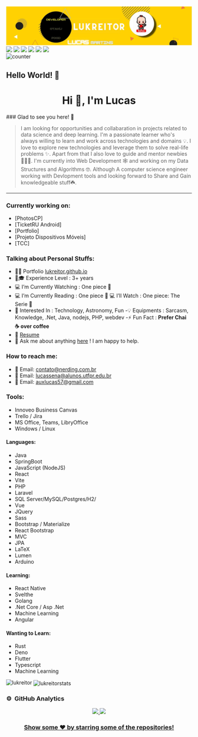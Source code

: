 ![banner](https://raw.githubusercontent.com/lukreitor/lukreitor/master/PicsArt_07-21-08.59.54.jpg)
[<img src="https://img.shields.io/badge/twitter-%231DA1F2.svg?&style=for-the-badge&logo=twitter&logoColor=white" />](https://twitter.com/lukreitor) 
[<img src="https://img.shields.io/badge/linkedin-%230077B5.svg?&style=for-the-badge&logo=linkedin&logoColor=white" />](https://www.linkedin.com/in/lucasmartins-2001-2018/) 
[<img src = "https://img.shields.io/badge/instagram-%23E4405F.svg?&style=for-the-badge&logo=instagram&logoColor=white">](https://www.instagram.com/lucas15_m.s/) 
[<img src = "https://img.shields.io/badge/telegram-%233498DB.svg?&style=for-the-badge&logo=telegram&logoColor=white">](https://t.me/lukreitor/) 
[<img src = "https://img.shields.io/badge/facebook-%231877F2.svg?&style=for-the-badge&logo=facebook&logoColor=white">](https://www.facebook.com/profile.php?id=100008448453915) 
[<img src="https://img.shields.io/badge/DEV.TO-%230A0A0A.svg?&style=for-the-badge&logo=dev-dot-to&logoColor=white" />](https://dev.to/username)  
![counter](https://komarev.com/ghpvc/?username=ptprashanttripathi&style=flat-square)

## Hello World! 👋

<!--
**lukreitor/lukreitor** is a ✨ _special_ ✨ repository because its `README.md` (this file) appears on your GitHub profile.

Here are some ideas to get you started:

- 🔭 I’m currently working on ...
- 🌱 I’m currently learning ...
- 👯 I’m looking to collaborate on ...
- 🤔 I’m looking for help with ...
- 💬 Ask me about ...
- 📫 How to reach me: ...
- 😄 Pronouns: ...
- ⚡ Fun fact: ...
-->

<h1 align="center">Hi 👋, I'm Lucas</h1>
### Glad to see you here! 🤩 &nbsp; 

>I am looking for opportunities and collabaration in projects related to data science and deep learning. I'm a passionate learner who's always willing to learn and work across technologies and domains 💡. I love to explore new technologies and leverage them to solve real-life problems ✨. Apart from that I also love to guide and mentor newbies 👨🏻‍💻. I'm currently into Web Development 🕸️ and working on my Data Structures and Algorithms 🤓. Although A computer science engineer working with Devlopment tools and looking forward to Share and Gain knowledgeable stuff☘️.



---

### Currently working on:
- [PhotosCP]
- [TicketRU Android]
- [Portfolio]
- [Projeto Dispositivos Móveis]
- [TCC]

### Talking about Personal Stuffs:

- 👨‍💻 Portfolio  [lukreitor.github.io](https://lukreitor.github.io)
- 👨🎓 Experience Level : 3+ years
- 💻 I’m Currently Watching : One piece 🚀
-  💻 I’m Currently Reading : One piece 🚀
 💻 I’ll Watch : One piece: The Serie 🚀
- 🧩 Interested In : Technology, Astronomy, Fun
-💡 Equipments : Sarcasm, Knowledge, .Net, Java, nodejs, PHP, webdev
-⚡ Fun Fact : **Prefer Chai ☕  over coffee**
- 📝 [Resume](https://lucassena.hackerresume.io/857b5016-3f86-4798-a1de-cae950febf6f)
- 💬 Ask me about anything [here](https://github.com/lukreitor/lukreitor/discussions/3) ! I am happy to help.


### How to reach me:

- 📧 Email: contato@nerding.com.br
- 📧 Email: lucassena@alunos.utfpr.edu.br
- 📧 Email: auxlucas57@gmail.com

### Tools:
- Innoveo Business Canvas
- Trello / Jira
- MS Office, Teams, LibryOffice
- Windows / Linux


#### Languages:

- Java
- SpringBoot
- JavaScript (NodeJS)
- React
- Vite
- PHP
- Laravel
- SQL Server/MySQL/Postgres/H2/
- Vue
- JQuery
- Sass
- Bootstrap / Materialize
- React Bootstrap
- MVC
- JPA
- LaTeX
- Lumen
- Arduino

#### Learning:

- React Native
- Svelthe
- Golang
- .Net Core / Asp .Net
- Machine Learning
- Angular

#### Wanting to Learn:

- Rust
- Deno
- Flutter
- Typescript
- Machine Learning

<p><img align="left" src="https://github-readme-stats.vercel.app/api/top-langs?username=lukreitor&show_icons=true&locale=en&layout=compact" alt="lukreitor" /></p>

<p>&nbsp;<img align="center" src="https://github-readme-stats.vercel.app/api?username=lukreitor&show_icons=true&locale=en" alt="lukreitorstats" /></p>

### ⚙️ &nbsp;GitHub Analytics

<p align="center">
<a href="https://github.com/PtPrashantTripathi">
  <img height="180em" src="https://github-readme-stats-eight-theta.vercel.app/api?username=lukreitor&show_icons=true&theme=vue-dark&include_all_commits=true&count_private=true" />
  <img height="180em" src="https://github-readme-stats-eight-theta.vercel.app/api/top-langs/?username=lukreitor&layout=compact&exclude_lang=java+r&theme=vue-dark" />
</p>

<div align="center">

### Show some ❤️ by starring some of the repositories!
